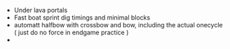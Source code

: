* Under lava portals
* Fast boat sprint dig timings and minimal blocks
* automatt halfbow with crossbow and bow, including the actual onecycle ( just do no force in endgame practice )
* 
